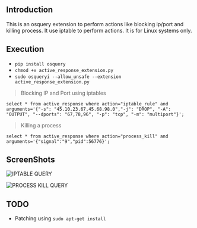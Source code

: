 ## Introduction

This is an osquery extension to perform actions like blocking ip/port and killing process.
It use iptable to perform actions. It is for Linux systems only. 


## Execution

* `pip install osquery`
* `chmod +x active_response_extension.py`
* `sudo osqueryi --allow_unsafe --extension active_response_extension.py`

> Blocking IP and Port using iptables

    select * from active_response where action="iptable_rule" and arguments='{"-s": "45.10.23.67,45.68.98.0","-j": "DROP", "-A": "OUTPUT", "--dports": "67,78,96", "-p": "tcp", "-m": "multiport"}';

> Killing a process

    select * from active_response where action="process_kill" and arguments='{"signal":"9","pid":56776}';
    
## ScreenShots

![IPTABLE QUERY](https://i.imgur.com/TkZhQup.png)

![PROCESS KILL QUERY](https://i.imgur.com/KLbaJhu.png)


## TODO

* Patching using `sudo apt-get install`
